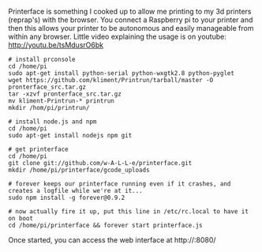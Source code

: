 Printerface is something I cooked up to allow me printing to my 3d printers (reprap's) with the browser.
You connect a Raspberry pi to your printer and then this allows your printer to be autonomous and easily manageable from within any browser.
Little video explaining the usage is on youtube:
http://youtu.be/tsMdusrO6bk

```
# install prconsole
cd /home/pi
sudo apt-get install python-serial python-wxgtk2.8 python-pyglet
wget https://github.com/kliment/Printrun/tarball/master -O pronterface_src.tar.gz
tar -xzvf pronterface_src.tar.gz
mv kliment-Printrun-* printrun
mkdir /hom/pi/printrun/

# install node.js and npm
cd /home/pi
sudo apt-get install nodejs npm git

# get printerface
cd /home/pi
git clone git://github.com/w-A-L-L-e/printerface.git
mkdir /home/pi/printerface/gcode_uploads

# forever keeps our printerface running even if it crashes, and creates a logfile while we're at it...
sudo npm install -g forever@0.9.2

# now actually fire it up, put this line in /etc/rc.local to have it on boot
cd /home/pi/printerface && forever start printerface.js
```

Once started, you can access the web interface at http://<IP>:8080/